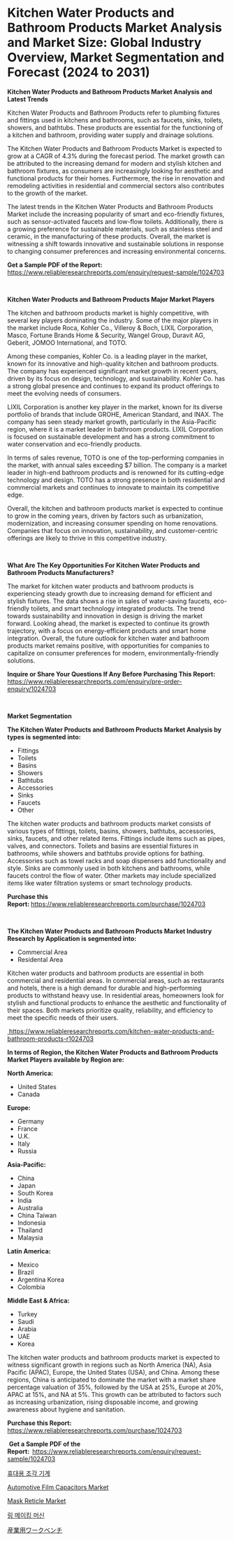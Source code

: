 <p><h1>Kitchen Water Products and Bathroom Products Market Analysis and Market Size: Global Industry Overview, Market Segmentation and Forecast (2024 to 2031)</h1></p><p><strong>Kitchen Water Products and Bathroom Products Market Analysis and Latest Trends</strong></p>
<p><p>Kitchen Water Products and Bathroom Products refer to plumbing fixtures and fittings used in kitchens and bathrooms, such as faucets, sinks, toilets, showers, and bathtubs. These products are essential for the functioning of a kitchen and bathroom, providing water supply and drainage solutions.</p><p>The Kitchen Water Products and Bathroom Products Market is expected to grow at a CAGR of 4.3% during the forecast period. The market growth can be attributed to the increasing demand for modern and stylish kitchen and bathroom fixtures, as consumers are increasingly looking for aesthetic and functional products for their homes. Furthermore, the rise in renovation and remodeling activities in residential and commercial sectors also contributes to the growth of the market.</p><p>The latest trends in the Kitchen Water Products and Bathroom Products Market include the increasing popularity of smart and eco-friendly fixtures, such as sensor-activated faucets and low-flow toilets. Additionally, there is a growing preference for sustainable materials, such as stainless steel and ceramic, in the manufacturing of these products. Overall, the market is witnessing a shift towards innovative and sustainable solutions in response to changing consumer preferences and increasing environmental concerns.</p></p>
<p><strong>Get a Sample PDF of the Report:&nbsp;</strong> <a href="https://www.reliableresearchreports.com/enquiry/request-sample/1024703">https://www.reliableresearchreports.com/enquiry/request-sample/1024703</a></p>
<p>&nbsp;</p>
<p><strong>Kitchen Water Products and Bathroom Products Major Market Players</strong></p>
<p><p>The kitchen and bathroom products market is highly competitive, with several key players dominating the industry. Some of the major players in the market include Roca, Kohler Co., Villeroy & Boch, LIXIL Corporation, Masco, Fortune Brands Home & Security, Wangel Group, Duravit AG, Geberit, JOMOO International, and TOTO.</p><p>Among these companies, Kohler Co. is a leading player in the market, known for its innovative and high-quality kitchen and bathroom products. The company has experienced significant market growth in recent years, driven by its focus on design, technology, and sustainability. Kohler Co. has a strong global presence and continues to expand its product offerings to meet the evolving needs of consumers.</p><p>LIXIL Corporation is another key player in the market, known for its diverse portfolio of brands that include GROHE, American Standard, and INAX. The company has seen steady market growth, particularly in the Asia-Pacific region, where it is a market leader in bathroom products. LIXIL Corporation is focused on sustainable development and has a strong commitment to water conservation and eco-friendly products.</p><p>In terms of sales revenue, TOTO is one of the top-performing companies in the market, with annual sales exceeding $7 billion. The company is a market leader in high-end bathroom products and is renowned for its cutting-edge technology and design. TOTO has a strong presence in both residential and commercial markets and continues to innovate to maintain its competitive edge.</p><p>Overall, the kitchen and bathroom products market is expected to continue to grow in the coming years, driven by factors such as urbanization, modernization, and increasing consumer spending on home renovations. Companies that focus on innovation, sustainability, and customer-centric offerings are likely to thrive in this competitive industry.</p></p>
<p>&nbsp;</p>
<p><strong>What Are The Key Opportunities For Kitchen Water Products and Bathroom Products Manufacturers?</strong></p>
<p><p>The market for kitchen water products and bathroom products is experiencing steady growth due to increasing demand for efficient and stylish fixtures. The data shows a rise in sales of water-saving faucets, eco-friendly toilets, and smart technology integrated products. The trend towards sustainability and innovation in design is driving the market forward. Looking ahead, the market is expected to continue its growth trajectory, with a focus on energy-efficient products and smart home integration. Overall, the future outlook for kitchen water and bathroom products market remains positive, with opportunities for companies to capitalize on consumer preferences for modern, environmentally-friendly solutions.</p></p>
<p><strong>Inquire or Share Your Questions If Any Before Purchasing This Report:</strong> <a href="https://www.reliableresearchreports.com/enquiry/pre-order-enquiry/1024703">https://www.reliableresearchreports.com/enquiry/pre-order-enquiry/1024703</a></p>
<p>&nbsp;</p>
<p><strong>Market Segmentation</strong></p>
<p><strong>The Kitchen Water Products and Bathroom Products Market Analysis by types is segmented into:</strong></p>
<p><ul><li>Fittings</li><li>Toilets</li><li>Basins</li><li>Showers</li><li>Bathtubs</li><li>Accessories</li><li>Sinks</li><li>Faucets</li><li>Other</li></ul></p>
<p><p>The kitchen water products and bathroom products market consists of various types of fittings, toilets, basins, showers, bathtubs, accessories, sinks, faucets, and other related items. Fittings include items such as pipes, valves, and connectors. Toilets and basins are essential fixtures in bathrooms, while showers and bathtubs provide options for bathing. Accessories such as towel racks and soap dispensers add functionality and style. Sinks are commonly used in both kitchens and bathrooms, while faucets control the flow of water. Other markets may include specialized items like water filtration systems or smart technology products.</p></p>
<p><strong>Purchase this Report:&nbsp;</strong><a href="https://www.reliableresearchreports.com/purchase/1024703">https://www.reliableresearchreports.com/purchase/1024703</a></p>
<p>&nbsp;</p>
<p><strong>The Kitchen Water Products and Bathroom Products Market Industry Research by Application is segmented into:</strong></p>
<p><ul><li>Commercial Area</li><li>Residental Area</li></ul></p>
<p><p>Kitchen water products and bathroom products are essential in both commercial and residential areas. In commercial areas, such as restaurants and hotels, there is a high demand for durable and high-performing products to withstand heavy use. In residential areas, homeowners look for stylish and functional products to enhance the aesthetic and functionality of their spaces. Both markets prioritize quality, reliability, and efficiency to meet the specific needs of their users.</p></p>
<p><a href="https://www.reliableresearchreports.com/kitchen-water-products-and-bathroom-products-r1024703">&nbsp;https://www.reliableresearchreports.com/kitchen-water-products-and-bathroom-products-r1024703</a></p>
<p><strong>In terms of Region, the Kitchen Water Products and Bathroom Products Market Players available by Region are:</strong></p>
<p>
    <p> <strong> North America: </strong>
        <ul>
            <li>United States</li>
            <li>Canada</li>
        </ul>
        </p> 
    <p> <strong> Europe: </strong>
        <ul>
            <li>Germany</li>
            <li>France</li>
            <li>U.K.</li>
            <li>Italy</li>
            <li>Russia</li>
        </ul>
        </p> 
    <p> <strong> Asia-Pacific: </strong>
        <ul>
            <li>China</li>
            <li>Japan</li>
            <li>South Korea</li>
            <li>India</li>
            <li>Australia</li>
            <li>China Taiwan</li>
            <li>Indonesia</li>
            <li>Thailand</li>
            <li>Malaysia</li>
        </ul>
        </p> 
    <p> <strong> Latin America: </strong>
        <ul>
            <li>Mexico</li>
            <li>Brazil</li>
            <li>Argentina Korea</li>
            <li>Colombia</li>
        </ul>
        </p> 
    <p> <strong> Middle East & Africa: </strong>
        <ul>
            <li>Turkey</li>
            <li>Saudi</li>
            <li>Arabia</li>
            <li>UAE</li>
            <li>Korea</li>
        </ul>
    </p>
    </p>
<p><p>The kitchen water products and bathroom products market is expected to witness significant growth in regions such as North America (NA), Asia Pacific (APAC), Europe, the United States (USA), and China. Among these regions, China is anticipated to dominate the market with a market share percentage valuation of 35%, followed by the USA at 25%, Europe at 20%, APAC at 15%, and NA at 5%. This growth can be attributed to factors such as increasing urbanization, rising disposable income, and growing awareness about hygiene and sanitation.</p></p>
<p><strong>Purchase this Report: </strong><a href="https://www.reliableresearchreports.com/purchase/1024703">https://www.reliableresearchreports.com/purchase/1024703</a></p>
<p>&nbsp;<strong>Get a Sample PDF of the Report:&nbsp;&nbsp;</strong><a href="https://www.reliableresearchreports.com/enquiry/request-sample/1024703">https://www.reliableresearchreports.com/enquiry/request-sample/1024703</a></p>
<p><strong></strong></p>
<p><p><a href="https://medium.com/@midge5687567/%EC%86%90%EC%9E%A1%EC%9D%B4%ED%98%95-%EC%A1%B0%EA%B0%81%EA%B8%B0-%EC%8B%9C%EC%9E%A5-%EC%84%B1%EA%B3%B5%EC%A0%81-%EB%B9%84%EC%A6%88%EB%8B%88%EC%8A%A4-%EC%A0%84%EB%9E%B5%EC%9D%98-%EC%97%B4%EC%87%A0-2031%EB%85%84%EA%B9%8C%EC%A7%80-%EC%98%88%EC%B8%A1-735bccf0b6c5">휴대용 조각 기계</a></p><p><a href="https://www.linkedin.com/pulse/automotive-film-capacitors-market-comprehensive-assessment-type-1ak0c">Automotive Film Capacitors Market</a></p><p><a href="https://www.linkedin.com/pulse/mask-reticle-market-size-cagr-trends-2024-2030-resampling-cnvbc">Mask Reticle Market</a></p><p><a href="https://medium.com/@josefarice/%EB%B0%98%EC%A7%80-%EC%A0%9C%EC%9E%91%EA%B8%B0%EA%B8%B0-%EC%8B%9C%EC%9E%A5-%EA%B7%9C%EB%AA%A8-cagr-%ED%8A%B8%EB%A0%8C%EB%93%9C-2024-2030-4270b0e26288">링 메이킹 머신</a></p><p><a href="https://medium.com/@jackrichards5445/%E7%94%A3%E6%A5%AD%E7%94%A8%E4%BD%9C%E6%A5%AD%E5%8F%B0%E5%B8%82%E5%A0%B4-%E5%B8%82%E5%A0%B4cagr-%E5%B8%82%E5%A0%B4%E3%83%88%E3%83%AC%E3%83%B3%E3%83%89-%E6%88%90%E9%95%B7%E6%88%A6%E7%95%A5%E3%81%AB%E9%96%A2%E3%81%99%E3%82%8Binsights-143d16c3d6b2">産業用ワークベンチ</a></p></p>